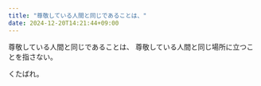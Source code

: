 ```yaml
---
title: "尊敬している人間と同じであることは、"
date: 2024-12-20T14:21:44+09:00
---
```

尊敬している人間と同じであることは、
尊敬している人間と同じ場所に立つことを指さない。

くたばれ。
